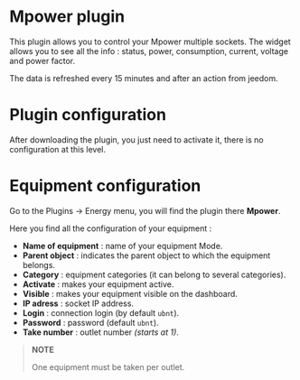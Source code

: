 # Mpower plugin

This plugin allows you to control your Mpower multiple sockets. The widget allows you to see all the info : status, power, consumption, current, voltage and power factor.

The data is refreshed every 15 minutes and after an action from jeedom.

# Plugin configuration

After downloading the plugin, you just need to activate it, there is no configuration at this level.

# Equipment configuration

Go to the Plugins → Energy menu, you will find the plugin there **Mpower**.

Here you find all the configuration of your equipment :

-   **Name of equipment** : name of your equipment Mode.
-   **Parent object** : indicates the parent object to which the equipment belongs.
-   **Category** : equipment categories (it can belong to several categories).
-   **Activate** : makes your equipment active.
-   **Visible** : makes your equipment visible on the dashboard.
-   **IP adress** : socket IP address.
-   **Login** : connection login (by default ``ubnt``).
-   **Password** : password (default ``ubnt``).
-   **Take number** : outlet number *(starts at 1)*.

> **NOTE**
>
> One equipment must be taken per outlet.
